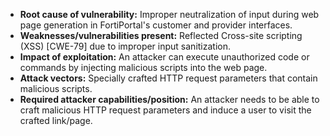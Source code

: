 - **Root cause of vulnerability:** Improper neutralization of input during web page generation in FortiPortal's customer and provider interfaces.
- **Weaknesses/vulnerabilities present:** Reflected Cross-site scripting (XSS) [CWE-79] due to improper input sanitization.
- **Impact of exploitation:** An attacker can execute unauthorized code or commands by injecting malicious scripts into the web page.
- **Attack vectors:** Specially crafted HTTP request parameters that contain malicious scripts.
- **Required attacker capabilities/position:** An attacker needs to be able to craft malicious HTTP request parameters and induce a user to visit the crafted link/page.